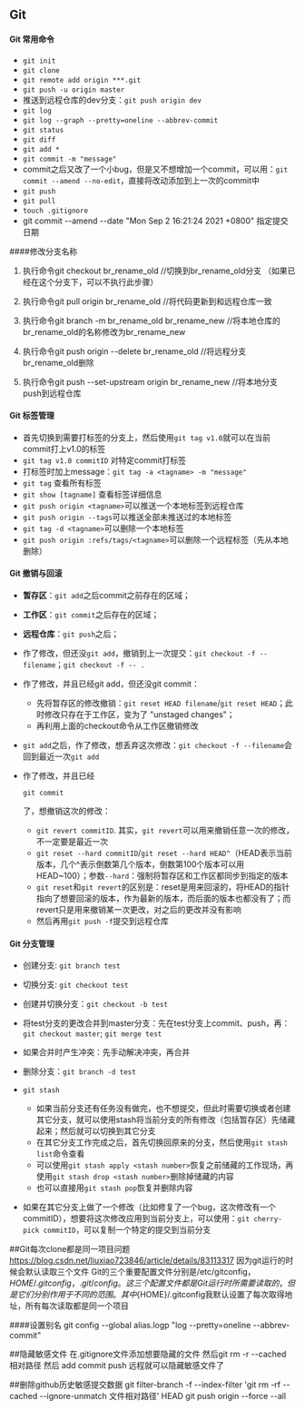 ## Git

#### Git 常用命令

- `git init`
- `git clone`
- `git remote add origin ***.git`
- `git push -u origin master`
- 推送到远程仓库的dev分支：`git push origin dev`
- `git log`
- `git log --graph --pretty=oneline --abbrev-commit`
- `git status`
- `git diff`
- `git add *`
- `git commit -m "message"`
- commit之后又改了一个小bug，但是又不想增加一个commit，可以用：`git commit --amend --no-edit`，直接将改动添加到上一次的commit中
- `git push`
- `git pull`
- `touch .gitignore` 
-  git commit --amend --date "Mon Sep 2 16:21:24 2021 +0800" 指定提交日期

####修改分支名称

1. 执行命令git checkout br_rename_old   //切换到br_rename_old分支 （如果已经在这个分支下，可以不执行此步骤）

2. 执行命令git pull origin br_rename_old  //将代码更新到和远程仓库一致

3. 执行命令git branch -m br_rename_old br_rename_new  //将本地仓库的br_rename_old的名称修改为br_rename_new

4. 执行命令git push origin --delete br_rename_old  //将远程分支br_rename_old删除

5. 执行命令git push --set-upstream origin br_rename_new   //将本地分支push到远程仓库



#### Git 标签管理

- 首先切换到需要打标签的分支上，然后使用`git tag v1.0`就可以在当前commit打上v1.0的标签
- `git tag v1.0 commitID` 对特定commit打标签
- 打标签时加上message：`git tag -a <tagname> -m "message"`
- `git tag` 查看所有标签
- `git show [tagname]` 查看标签详细信息
- `git push origin <tagname>`可以推送一个本地标签到远程仓库
- `git push origin --tags`可以推送全部未推送过的本地标签
- `git tag -d <tagname>`可以删除一个本地标签
- `git push origin :refs/tags/<tagname>`可以删除一个远程标签（先从本地删除）

#### Git 撤销与回滚

- **暂存区**：`git add`之后commit之前存在的区域；

- **工作区**：`git commit`之后存在的区域；

- **远程仓库**：`git push`之后；

- 作了修改，但还没`git add`，撤销到上一次提交：`git checkout -f -- filename`；`git checkout -f -- .`

- 作了修改，并且已经git add，但还没git commit：

  - 先将暂存区的修改撤销：`git reset HEAD filename`/`git reset HEAD`；此时修改只存在于工作区，变为了 "unstaged changes"；
  - 再利用上面的checkout命令从工作区撤销修改

- `git add`之后，作了修改，想丢弃这次修改：`git checkout -f --filename`会回到最近一次`git add`

- 作了修改，并且已经

  ```
  git commit
  ```

  了，想撤销这次的修改：

  - `git revert commitID`. 其实，`git revert`可以用来撤销任意一次的修改，不一定要是最近一次
  - `git reset --hard commitID`/`git reset --hard HEAD^`（HEAD表示当前版本，几个^表示倒数第几个版本，倒数第100个版本可以用HEAD~100）；参数`--hard`：强制将暂存区和工作区都同步到指定的版本
  - `git reset`和`git revert`的区别是：reset是用来回滚的，将HEAD的指针指向了想要回滚的版本，作为最新的版本，而后面的版本也都没有了；而revert只是用来撤销某一次更改，对之后的更改并没有影响
  - 然后再用`git push -f`提交到远程仓库

#### Git 分支管理

- 创建分支: `git branch test`

- 切换分支: `git checkout test`

- 创建并切换分支：`git checkout -b test`

- 将test分支的更改合并到master分支：先在test分支上commit、push，再：`git checkout master`; `git merge test`

- 如果合并时产生冲突：先手动解决冲突，再合并

- 删除分支：`git branch -d test`

- ```
  git stash
  ```

  - 如果当前分支还有任务没有做完，也不想提交，但此时需要切换或者创建其它分支，就可以使用stash将当前分支的所有修改（包括暂存区）先储藏起来；然后就可以切换到其它分支
  - 在其它分支工作完成之后，首先切换回原来的分支，然后使用`git stash list`命令查看
  - 可以使用`git stash apply <stash number>`恢复之前储藏的工作现场，再使用`git stash drop <stash number>`删除掉储藏的内容
  - 也可以直接用`git stash pop`恢复并删除内容

- 如果在其它分支上做了一个修改（比如修复了一个bug，这次修改有一个commitID），想要将这次修改应用到当前分支上，可以使用：`git cherry-pick commitID`，可以复制一个特定的提交到当前分支

##Git每次clone都是同一项目问题
https://blog.csdn.net/liuxiao723846/article/details/83113317
因为git运行的时候会默认读取三个文件
Git的三个重要配置文件分别是/etc/gitconfig，${HOME}/.gitconfig，.git/config。这三个配置文件都是Git运行时所需要读取的，但是它们分别作用于不同的范围。
其中${HOME}/.gitconfig我默认设置了每次取得地址，所有每次读取都是同一个项目



####设置别名
git config --global alias.logp "log  --pretty=oneline --abbrev-commit"


##隐藏敏感文件
在.gitignore文件添加想要隐藏的文件 然后git rm -r --cached 相对路径 然后 add commit push 远程就可以隐藏敏感文件了

##删除github历史敏感提交数据
git filter-branch -f  --index-filter 'git rm -rf --cached --ignore-unmatch 文件相对路径' HEAD
git push origin --force --all